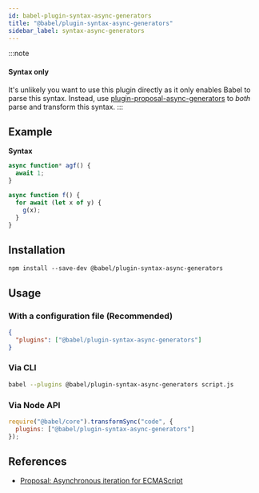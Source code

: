 ```yaml
---
id: babel-plugin-syntax-async-generators
title: "@babel/plugin-syntax-async-generators"
sidebar_label: syntax-async-generators
---
```


:::note
#### Syntax only

It's unlikely you want to use this plugin directly as it only enables Babel to parse this syntax. Instead, use [plugin-proposal-async-generators](plugin-transform-async-generator-functions.md) to _both_ parse and transform this syntax.
:::

## Example

**Syntax**

```js title="JavaScript"
async function* agf() {
  await 1;
}
```

```js title="JavaScript"
async function f() {
  for await (let x of y) {
    g(x);
  }
}
```

## Installation

```shell npm2yarn
npm install --save-dev @babel/plugin-syntax-async-generators
```

## Usage

### With a configuration file (Recommended)

```json title="babel.config.json"
{
  "plugins": ["@babel/plugin-syntax-async-generators"]
}
```

### Via CLI

```sh title="Shell"
babel --plugins @babel/plugin-syntax-async-generators script.js
```

### Via Node API

```js title="JavaScript"
require("@babel/core").transformSync("code", {
  plugins: ["@babel/plugin-syntax-async-generators"]
});
```

## References

* [Proposal: Asynchronous iteration for ECMAScript](https://github.com/tc39/proposal-async-iteration)

